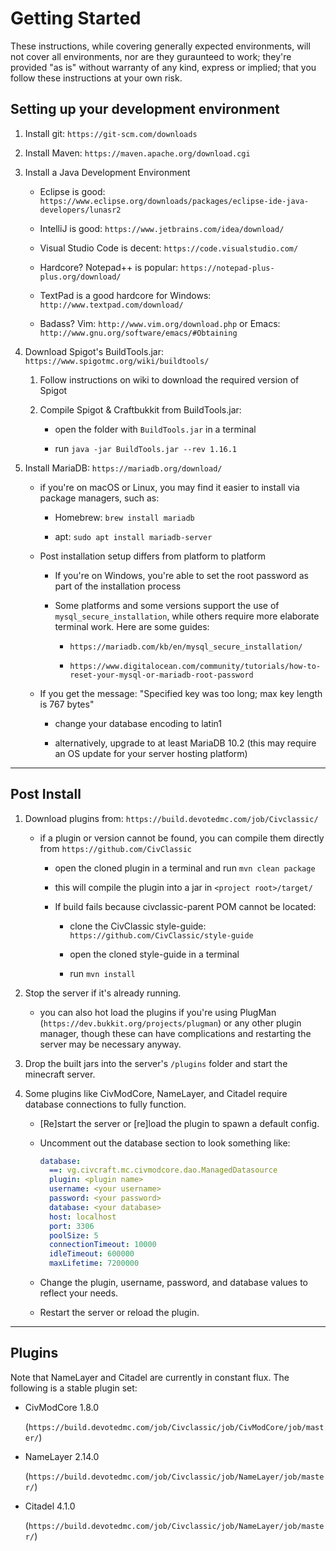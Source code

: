 # Getting Started

These instructions, while covering generally expected environments, will not cover all environments, nor are they guraunteed to work; they're provided "as is" without warranty of any kind, express or implied; that you follow these instructions at your own risk.

## Setting up your development environment

1. Install git: `https://git-scm.com/downloads`

2. Install Maven: `https://maven.apache.org/download.cgi`

3. Install a Java Development Environment

    * Eclipse is good: `https://www.eclipse.org/downloads/packages/eclipse-ide-java-developers/lunasr2`

    * IntelliJ is good: `https://www.jetbrains.com/idea/download/`

    * Visual Studio Code is decent: `https://code.visualstudio.com/`

    * Hardcore? Notepad++ is popular: `https://notepad-plus-plus.org/download/`

    * TextPad is a good hardcore for Windows: `http://www.textpad.com/download/`

    * Badass? Vim: `http://www.vim.org/download.php` or Emacs: `http://www.gnu.org/software/emacs/#Obtaining`

4. Download Spigot's BuildTools.jar: `https://www.spigotmc.org/wiki/buildtools/`

    1. Follow instructions on wiki to download the required version of Spigot

    2. Compile Spigot & Craftbukkit from BuildTools.jar:

        * open the folder with `BuildTools.jar` in a terminal

        * run `java -jar BuildTools.jar --rev 1.16.1`

5. Install MariaDB: `https://mariadb.org/download/`

    * if you're on macOS or Linux, you may find it easier to install via package managers, such as:

        * Homebrew: `brew install mariadb`

        * apt: `sudo apt install mariadb-server`

    * Post installation setup differs from platform to platform

        * If you're on Windows, you're able to set the root password as part of the installation process

        * Some platforms and some versions support the use of `mysql_secure_installation`, while others require more elaborate terminal work. Here are some guides:

            * `https://mariadb.com/kb/en/mysql_secure_installation/`

            * `https://www.digitalocean.com/community/tutorials/how-to-reset-your-mysql-or-mariadb-root-password`

    * If you get the message: "Specified key was too long; max key length is 767 bytes"
    
        * change your database encoding to latin1

        * alternatively, upgrade to at least MariaDB 10.2 (this may require an OS update for your server hosting platform)

---

## Post Install

1. Download plugins from: `https://build.devotedmc.com/job/Civclassic/`

    * if a plugin or version cannot be found, you can compile them directly from `https://github.com/CivClassic`

        * open the cloned plugin in a terminal and run `mvn clean package`

        * this will compile the plugin into a jar in `<project root>/target/`

        * If build fails because civclassic-parent POM cannot be located:

            * clone the CivClassic style-guide: `https://github.com/CivClassic/style-guide`

            * open the cloned style-guide in a terminal

            * run `mvn install`

2. Stop the server if it's already running.

    * you can also hot load the plugins if you're using PlugMan (`https://dev.bukkit.org/projects/plugman`) or any other plugin manager, though these can have complications and restarting the server may be necessary anyway.

3. Drop the built jars into the server's `/plugins` folder and start the minecraft server.

4. Some plugins like CivModCore, NameLayer, and Citadel require database connections to fully function.

    * [Re]start the server or [re]load the plugin to spawn a default config.

    * Uncomment out the database section to look something like:

        ```yaml
        database:
          ==: vg.civcraft.mc.civmodcore.dao.ManagedDatasource
          plugin: <plugin name>
          username: <your username>
          password: <your password>
          database: <your database>
          host: localhost
          port: 3306
          poolSize: 5
          connectionTimeout: 10000
          idleTimeout: 600000
          maxLifetime: 7200000
        ```

    * Change the plugin, username, password, and database values to reflect your needs.

    * Restart the server or reload the plugin.

---

## Plugins

Note that NameLayer and Citadel are currently in constant flux. The following is a stable plugin set:

* CivModCore 1.8.0

  (`https://build.devotedmc.com/job/Civclassic/job/CivModCore/job/master/`)

* NameLayer 2.14.0

  (`https://build.devotedmc.com/job/Civclassic/job/NameLayer/job/master/`)

* Citadel 4.1.0

  (`https://build.devotedmc.com/job/Civclassic/job/NameLayer/job/master/`)